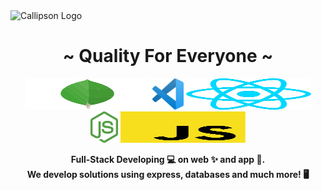 <img src="https://cdn.shopify.com/s/files/1/0655/5087/6900/files/B70C6418-4EC0-44C0-8485-F22BBEC44718.png?v=1690015274" alt="Callipson Logo" border="0"  />

<h1 align="center"> ~ Quality For Everyone ~ </h1> 
<p align="center">
  <img src="./mongodb.svg" height="50" width="200">
  <img src="./vscode.svg" height="50">
  <img src="./react.svg" height="50" width="200">
  <img src="./nodejs.svg" height="50">
  <img src="./javascript.svg" height="50" width="200">
</p>

<p align="center" ><strong>Full-Stack Developing 💻 on web ✨ and app 📲. <br/>We develop solutions using express, databases and much more! 🖥️</strong></p>
